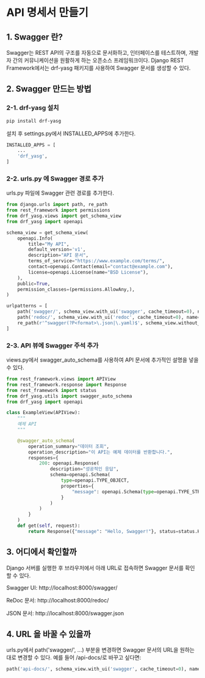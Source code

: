 # API 명세서 만들기

## 1. Swagger 란?
Swagger는 REST API의 구조를 자동으로 문서화하고, 인터페이스를 테스트하며, 개발자 간의 커뮤니케이션을 원활하게 하는 오픈소스 프레임워크이다.
Django REST Framework에서는 drf-yasg 패키지를 사용하여 Swagger 문서를 생성할 수 있다.

## 2. Swagger 만드는 방법

### 2-1. drf-yasg 설치
```bash
pip install drf-yasg
```

설치 후 settings.py에서 INSTALLED_APPS에 추가한다.
```python
INSTALLED_APPS = [
    ...
    'drf_yasg',
]
```

### 2-2. urls.py 에 Swagger 경로 추가
urls.py 파일에 Swagger 관련 경로를 추가한다.
```python
from django.urls import path, re_path
from rest_framework import permissions
from drf_yasg.views import get_schema_view
from drf_yasg import openapi

schema_view = get_schema_view(
    openapi.Info(
        title="My API",
        default_version='v1',
        description="API 문서",
        terms_of_service="https://www.example.com/terms/",
        contact=openapi.Contact(email="contact@example.com"),
        license=openapi.License(name="BSD License"),
    ),
    public=True,
    permission_classes=(permissions.AllowAny,),
)

urlpatterns = [
    path('swagger/', schema_view.with_ui('swagger', cache_timeout=0), name='schema-swagger-ui'),
    path('redoc/', schema_view.with_ui('redoc', cache_timeout=0), name='schema-redoc'),
    re_path(r'^swagger(?P<format>\.json|\.yaml)$', schema_view.without_ui(cache_timeout=0), name='schema-json'),
]
```

### 2-3. API 뷰에 Swagger 주석 추가
views.py에서 swagger_auto_schema를 사용하여 API 문서에 추가적인 설명을 넣을 수 있다.

```python
from rest_framework.views import APIView
from rest_framework.response import Response
from rest_framework import status
from drf_yasg.utils import swagger_auto_schema
from drf_yasg import openapi

class ExampleView(APIView):
    """
    예제 API
    """

    @swagger_auto_schema(
        operation_summary="데이터 조회",
        operation_description="이 API는 예제 데이터를 반환합니다.",
        responses={
            200: openapi.Response(
                description="성공적인 응답",
                schema=openapi.Schema(
                    type=openapi.TYPE_OBJECT,
                    properties={
                        "message": openapi.Schema(type=openapi.TYPE_STRING, description="응답 메시지")
                    }
                )
            )
        }
    )
    def get(self, request):
        return Response({"message": "Hello, Swagger!"}, status=status.HTTP_200_OK)
```

## 3. 어디에서 확인할까
Django 서버를 실행한 후 브라우저에서 아래 URL로 접속하면 Swagger 문서를 확인할 수 있다.

Swagger UI: http://localhost:8000/swagger/

ReDoc 문서: http://localhost:8000/redoc/

JSON 문서: http://localhost:8000/swagger.json

## 4. URL 을 바꿀 수 있을까
urls.py에서 path('swagger/', ...) 부분을 변경하면 Swagger 문서의 URL을 원하는 대로 변경할 수 있다.
예를 들어 /api-docs/로 바꾸고 싶다면:
```python
path('api-docs/', schema_view.with_ui('swagger', cache_timeout=0), name='schema-swagger-ui')
```